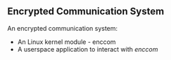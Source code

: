 ## Encrypted Communication System

An encrypted communication system:
- An Linux kernel module - enccom
- A userspace application to interact with *enccom*
